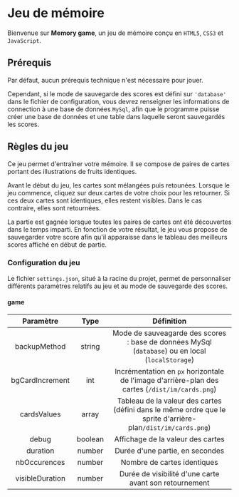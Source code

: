 # Jeu de mémoire

Bienvenue sur **Memory game**, un jeu de mémoire conçu en `HTML5`, `CSS3` et `JavaScript`.

## Prérequis

Par défaut, aucun prérequis technique n'est nécessaire pour jouer.

Cependant, si le mode de sauvegarde des scores est défini sur `'database'` dans le fichier de configuration, vous devrez renseigner les informations de connection à une base de données `MySql`, afin que le programme puisse créer une base de données et une table dans laquelle seront sauvegardés les scores.

## Règles du jeu

Ce jeu permet d'entraîner votre mémoire. Il se compose de paires de cartes portant des illustrations de fruits identiques.

Avant le début du jeu, les cartes sont mélangées puis retounées. Lorsque le jeu commence, cliquez sur deux cartes de votre choix pour les retourner. Si ces deux cartes sont identiques, elles restent visibles. Dans le cas contraire, elles sont retournées.

La partie est gagnée lorsque toutes les paires de cartes ont été découvertes dans le temps imparti. En fonction de votre résultat, le jeu vous propose de sauvegarder votre score afin qu'il apparaisse dans le tableau des meilleurs scores affiché en début de partie.

### Configuration du jeu

Le fichier `settings.json`, situé à la racine du projet, permet de personnaliser différents paramètres relatifs au jeu et au mode de sauvegarde des scores.

#### game

| Paramètre       | Type     | Définition                                                                                                   |
| :-------------: | :------: | :----------------------------------------------------------------------------------------------------------: |
| backupMethod    | string   | Mode de sauveagarde des scores : base de données MySql (`database`) ou en local (`localStorage`)             |
| bgCardIncrement | int      | Incrémentation en `px` horizontale de l'image d'arrière-plan des cartes (`/dist/im/cards.png`)               |
| cardsValues     | array    | Tableau de la valeur des cartes (défini dans le même ordre que le sprite d'arrière-plan`/dist/im/cards.png`) |
| debug           | boolean  | Affichage de la valeur des cartes                                                                            |
| duration        | number   | Durée d'une partie, en secondes                                                                              |
| nbOccurences    | number   | Nombre de cartes identiques                                                                                  |
| visibleDuration | number   | Durée de visibilité d'une carte avant son retournement                                                       |
